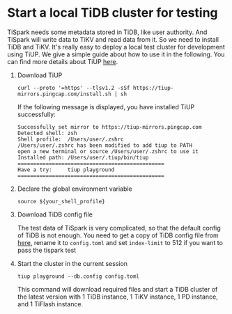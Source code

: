 # Start a local TiDB cluster for testing
TiSpark needs some metadata stored in TiDB, like user authority. 
And TiSpark will write data to TiKV and read data from it.
So we need to install TiDB and TiKV. It's really easy to deploy a local test cluster for development using TiUP.
We give a simple guide about how to use it in the following.
You can find more details about TiUP [here](https://docs.pingcap.com/tidb/stable/quick-start-with-tidb).
1. Download TiUP

   `curl --proto '=https' --tlsv1.2 -sSf https://tiup-mirrors.pingcap.com/install.sh | sh`
   
   If the following message is displayed, you have installed TiUP successfully:
   ```
   Successfully set mirror to https://tiup-mirrors.pingcap.com
   Detected shell: zsh
   Shell profile:  /Users/user/.zshrc
   /Users/user/.zshrc has been modified to add tiup to PATH
   open a new terminal or source /Users/user/.zshrc to use it
   Installed path: /Users/user/.tiup/bin/tiup
   ===============================================
   Have a try:     tiup playground
   ===============================================
   ```
2. Declare the global environment variable
   
   `source ${your_shell_profile}`
3. Download TiDB config file

   The test data of TiSpark is very complicated, so that the default config of TiDB is not enough.
   You need to get a copy of TiDB config file from [here](https://github.com/pingcap/tidb/blob/master/config/config.toml.example),
   rename it to `config.toml` and set `index-limit` to 512 if you want to pass the tispark test
  
4. Start the cluster in the current session
   
   `tiup playground --db.config config.toml`

   This command will download required files and  start a TiDB cluster of the latest version with 1 TiDB instance, 1 TiKV instance, 1 PD instance, and 1 TiFlash instance. 
